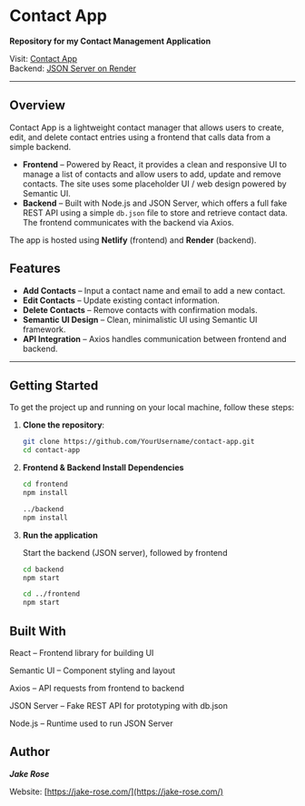 # Contact App

**Repository for my Contact Management Application**

Visit: [Contact App](https://contacts-manager-apps.netlify.app/)  
Backend: [JSON Server on Render](https://contact-app-fuwf.onrender.com/)

---

## Overview

Contact App is a lightweight contact manager that allows users to create, edit, and delete contact entries using a frontend that calls data from a simple backend.

- **Frontend** – Powered by React, it provides a clean and responsive UI to manage a list of contacts and allow users to add, update and remove contacts. The site uses some placeholder UI / web design powered by Semantic UI.
- **Backend** – Built with Node.js and JSON Server, which offers a full fake REST API using a simple `db.json` file to store and retrieve contact data. The frontend communicates with the backend via Axios.

The app is hosted using **Netlify** (frontend) and **Render** (backend).

<!-- --- -->

<!-- ![Contact App Promo](/public/images/) -->

<!-- --- -->

## Features

- **Add Contacts** – Input a contact name and email to add a new contact.
- **Edit Contacts** – Update existing contact information.
- **Delete Contacts** – Remove contacts with confirmation modals.
- **Semantic UI Design** – Clean, minimalistic UI using Semantic UI framework.
- **API Integration** – Axios handles communication between frontend and backend.

---

## Getting Started

To get the project up and running on your local machine, follow these steps:

1. **Clone the repository**:
   ```bash
   git clone https://github.com/YourUsername/contact-app.git
   cd contact-app

2. **Frontend & Backend Install Dependencies**
    
    ```bash
    cd frontend
    npm install

    ../backend
    npm install

3. **Run the application**
    
    Start the backend (JSON server), followed by frontend
    ```bash
    cd backend
    npm start

    cd ../frontend
    npm start

## Built With

React – Frontend library for building UI

Semantic UI – Component styling and layout

Axios – API requests from frontend to backend

JSON Server – Fake REST API for prototyping with db.json

Node.js – Runtime used to run JSON Server


## Author
***Jake Rose***

Website: [https://jake-rose.com/](https://jake-rose.com/)